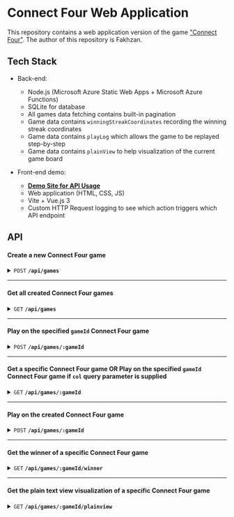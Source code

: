 # Connect Four Web Application

This repository contains a web application version of the game ["Connect Four"](https://en.m.wikipedia.org/wiki/Connect_Four). The author of this repository is Fakhzan.


## Tech Stack

- Back-end:
    - Node.js (Microsoft Azure Static Web Apps + Microsoft Azure Functions)
    - SQLite for database
    - All games data fetching contains built-in pagination
    - Game data contains `winningStreakCoordinates` recording the winning streak coordinates
    - Game data contains `playLog` which allows the game to be replayed step-by-step
    - Game data contains `plainView` to help visualization of the current game board

- Front-end demo:
    - **[Demo Site for API Usage](https://connect-four.fakhzan.com)**
    - Web application (HTML, CSS, JS)
    - Vite + Vue.js 3
    - Custom HTTP Request logging to see which action triggers which API endpoint

## API

#### Create a new Connect Four game

<details>
 <summary><code>POST</code> <code><b>/api/games</b></code></summary>

##### Parameters

None

##### Response

| HTTP Code  | Content-Type     |
|------------|------------------|
| `200`      | `application/json` | 

##### Example Response (Returns the newly created Connect Four game's game object)
<details> <summary>JSON</summary>

```json
{
    "id": "d9b71799-0193-4413-a9d8-d584221dc3e7",
    "board": [
        [
            "e",
            "e",
            "e",
            "e",
            "e",
            "e",
            "e"
        ],
        [
            "e",
            "e",
            "e",
            "e",
            "e",
            "e",
            "e"
        ],
        [
            "e",
            "e",
            "e",
            "e",
            "e",
            "e",
            "e"
        ],
        [
            "e",
            "e",
            "e",
            "e",
            "e",
            "e",
            "e"
        ],
        [
            "e",
            "e",
            "e",
            "e",
            "e",
            "e",
            "e"
        ],
        [
            "e",
            "e",
            "e",
            "e",
            "e",
            "e",
            "e"
        ]
    ],
    "turn": "y",
    "winningStreakCoordinates": [],
    "status": "ongoing",
    "winner": null,
    "playLog": [],
    "updatedAt": "2023-11-20T14:29:20.810Z",
    "createdAt": "2023-11-20T14:29:20.810Z"
}
```
</details>
</details>

------------------------------------------------------------------------------------------

#### Get all created Connect Four games

<details>
 <summary><code>GET</code> <code><b>/api/games</b></code></summary>

##### Query Parameters

|   Query     |        Type      |     Required    | Default Value| Example Value
|------------|--------------------|----------------|--------------|---------------
| `page`      | `Integer`         |    `No`        | `1`            | `2`

##### Response

| HTTP Code  | Content-Type     |
|------------|------------------|
| `200`      | `application/json` | 

##### Example Response (Returns all the game objects on the (un)specified page)
<details> <summary>JSON</summary>

```json
{
    "games": [
        {
            "id": "5539bb05-ad22-4700-80c0-67f22f3e25eb",
            "board": [
                [
                    "e",
                    "e",
                    "e",
                    "e",
                    "e",
                    "e",
                    "e"
                ],
                [
                    "e",
                    "e",
                    "e",
                    "e",
                    "e",
                    "e",
                    "e"
                ],
                [
                    "e",
                    "e",
                    "e",
                    "e",
                    "e",
                    "e",
                    "e"
                ],
                [
                    "e",
                    "e",
                    "e",
                    "e",
                    "e",
                    "e",
                    "e"
                ],
                [
                    "e",
                    "e",
                    "e",
                    "e",
                    "e",
                    "e",
                    "e"
                ],
                [
                    "e",
                    "e",
                    "e",
                    "e",
                    "e",
                    "e",
                    "e"
                ]
            ],
            "turn": "y",
            "winningStreakCoordinates": [],
            "status": "ongoing",
            "winner": null,
            "playLog": [],
            "createdAt": "2023-11-20 15:42:06.675 +00:00",
            "updatedAt": "2023-11-20 15:42:06.675 +00:00",
            "plainView": "http://127.0.0.1:7071/api/games?page=1/api/games/5539bb05-ad22-4700-80c0-67f22f3e25eb/plainview"
        }
    ],
    "currentPage": 1,
    "totalPages": 1
}
```
</details>
</details>


------------------------------------------------------------------------------------------

#### Play on the specified `gameId` Connect Four game

<details>
 <summary><code>POST</code> <code><b>/api/games/:gameId</b></code></summary>

##### Body Parameters

|   Body     |        Type      |     Required    | Default Value| Example Value
|------------|--------------------|----------------|--------------|---------------
| `col`      | `Integer`         |    `Yes`        | `None`            | `3`

##### Response

| HTTP Code  | Content-Type     |
|------------|------------------|
| `200`      | `application/json` | 

##### Example Response (Retuns the game object)
<details> <summary>JSON</summary>

```json
{
    "id": "a07b1bee-534d-4c44-a391-bf9a4195bee2",
    "board": [
        [
            "e",
            "e",
            "e",
            "e",
            "e",
            "e",
            "e"
        ],
        [
            "e",
            "e",
            "e",
            "e",
            "e",
            "e",
            "e"
        ],
        [
            "e",
            "e",
            "e",
            "e",
            "e",
            "e",
            "e"
        ],
        [
            "e",
            "e",
            "e",
            "e",
            "e",
            "e",
            "e"
        ],
        [
            "e",
            "e",
            "e",
            "e",
            "e",
            "e",
            "e"
        ],
        [
            "e",
            "y",
            "e",
            "e",
            "e",
            "e",
            "e"
        ]
    ],
    "turn": "r",
    "winningStreakCoordinates": [],
    "status": "ongoing",
    "winner": "",
    "playLog": [
        {
            "color": "y",
            "col": 1
        }
    ],
    "createdAt": "2023-11-20 15:56:35.686 +00:00",
    "updatedAt": "2023-11-20 16:37:00.576 +00:00",
    "plainView": "http://127.0.0.1:7071/api/games/a07b1bee-534d-4c44-a391-bf9a4195bee2/plainview"
}
```
</details>
</details>



------------------------------------------------------------------------------------------

#### Get a specific Connect Four game OR **Play on the specified `gameId` Connect Four game if ``col`` query parameter is supplied**

<details>
 <summary><code>GET</code> <code><b>/api/games/:gameId</b></code></summary>

##### Query Parameters

|   Query     |        Type      |     Required    | Default Value| Example Value
|------------|--------------------|----------------|--------------|---------------
| `col`      | `Integer`         |    `No`        | `None`            | `3`

##### Response

| HTTP Code  | Content-Type     |
|------------|------------------|
| `200`      | `application/json` | 

##### Example Response (Retuns the game object)
<details> <summary>JSON</summary>

```json
{
    "id": "a07b1bee-534d-4c44-a391-bf9a4195bee2",
    "board": [
        [
            "e",
            "e",
            "e",
            "e",
            "e",
            "e",
            "e"
        ],
        [
            "e",
            "e",
            "e",
            "e",
            "e",
            "e",
            "e"
        ],
        [
            "e",
            "e",
            "e",
            "e",
            "e",
            "e",
            "e"
        ],
        [
            "e",
            "e",
            "e",
            "e",
            "e",
            "e",
            "e"
        ],
        [
            "e",
            "e",
            "e",
            "e",
            "e",
            "e",
            "e"
        ],
        [
            "e",
            "y",
            "e",
            "e",
            "e",
            "e",
            "e"
        ]
    ],
    "turn": "r",
    "winningStreakCoordinates": [],
    "status": "ongoing",
    "winner": "",
    "playLog": [
        {
            "color": "y",
            "col": 1
        }
    ],
    "createdAt": "2023-11-20 15:56:35.686 +00:00",
    "updatedAt": "2023-11-20 16:37:00.576 +00:00",
    "plainView": "http://127.0.0.1:7071/api/games/a07b1bee-534d-4c44-a391-bf9a4195bee2/plainview"
}
```
</details>
</details>


------------------------------------------------------------------------------------------

#### Play on the created Connect Four game

<details>
 <summary><code>POST</code> <code><b>/api/games/:gameId</b></code></summary>

##### Body Parameters

|   Body     |        Type      |     Required    | Default Value| Example Value
|------------|--------------------|----------------|--------------|---------------
| `col`      | `Integer`         |    `Yes`        | `None`            | `3`

##### Response

| HTTP Code  | Content-Type     |
|------------|------------------|
| `200`      | `application/json` | 

##### Example Response (Retuns the game object)
<details> <summary>JSON</summary>

```json
{
    "id": "a07b1bee-534d-4c44-a391-bf9a4195bee2",
    "board": [
        [
            "e",
            "e",
            "e",
            "e",
            "e",
            "e",
            "e"
        ],
        [
            "e",
            "e",
            "e",
            "e",
            "e",
            "e",
            "e"
        ],
        [
            "e",
            "e",
            "e",
            "e",
            "e",
            "e",
            "e"
        ],
        [
            "e",
            "e",
            "e",
            "e",
            "e",
            "e",
            "e"
        ],
        [
            "e",
            "e",
            "e",
            "e",
            "e",
            "e",
            "e"
        ],
        [
            "e",
            "y",
            "e",
            "e",
            "e",
            "e",
            "e"
        ]
    ],
    "turn": "r",
    "winningStreakCoordinates": [],
    "status": "ongoing",
    "winner": "",
    "playLog": [
        {
            "color": "y",
            "col": 1
        }
    ],
    "createdAt": "2023-11-20 15:56:35.686 +00:00",
    "updatedAt": "2023-11-20 16:37:00.576 +00:00",
    "plainView": "http://127.0.0.1:7071/api/games/a07b1bee-534d-4c44-a391-bf9a4195bee2/plainview"
}
```
</details>
</details>


------------------------------------------------------------------------------------------

#### Get the winner of a specific Connect Four game

<details>
 <summary><code>GET</code> <code><b>/api/games/:gameId/winner</b></code></summary>

##### Query Parameters

None

##### Response

| HTTP Code  | Content-Type     |
|------------|------------------|
| `200`      | `application/json` | 

##### Example Response (Retuns an object with "winner" key-value pair)
<details> <summary>JSON</summary>

```json
{
    "winner": "No winner yet."
}
```
</details>
</details>


------------------------------------------------------------------------------------------

#### Get the plain text view visualization of a specific Connect Four game

<details>
 <summary><code>GET</code> <code><b>/api/games/:gameId/plainview</b></code></summary>

##### Query Parameters

None

##### Response

| HTTP Code  | Content-Type     |
|------------|------------------|
| `200`      | `text/plain` | 

##### Example Response (Retuns the plain text view visualization of a specific current Connect Four game board)
<details> <summary>Plain text</summary>

```text
e,e,e,e,e,e,e
e,e,e,e,e,e,e
e,e,y,e,e,e,e
e,e,y,r,e,e,e
e,e,y,r,e,e,e
e,e,y,r,e,e,e
```

> `Note: e = Empty (unplayed coordinate), y = Yellow coin at this coordinate r = Red coin at this coordinate.`
</details>
</details>

